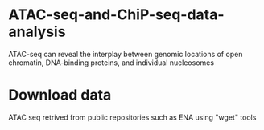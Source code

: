 # ATAC-seq-and-ChiP-seq-data-analysis
ATAC-seq can reveal the interplay between genomic locations of open chromatin, DNA-binding proteins, and individual nucleosomes 


# Download data
ATAC seq retrived from public repositories such as ENA using "wget" tools
